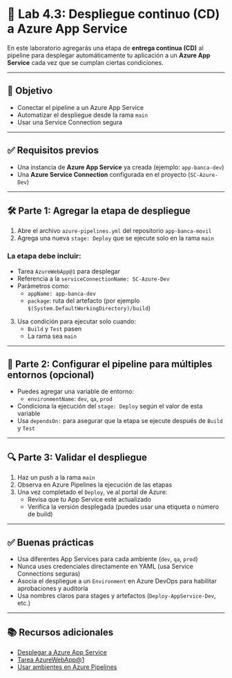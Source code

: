 # 🧪 Lab 4.3: Despliegue continuo (CD) a Azure App Service

En este laboratorio agregarás una etapa de **entrega continua (CD)** al pipeline para desplegar automáticamente tu aplicación a un **Azure App Service** cada vez que se cumplan ciertas condiciones.

---

## 🎯 Objetivo

- Conectar el pipeline a un Azure App Service
- Automatizar el despliegue desde la rama `main`
- Usar una Service Connection segura

---

## ✅ Requisitos previos

- Una instancia de **Azure App Service** ya creada (ejemplo: `app-banca-dev`)
- Una **Azure Service Connection** configurada en el proyecto (`SC-Azure-Dev`)

---

## 🛠️ Parte 1: Agregar la etapa de despliegue

1. Abre el archivo `azure-pipelines.yml` del repositorio `app-banca-movil`
2. Agrega una nueva `stage: Deploy` que se ejecute solo en la rama `main`

### La etapa debe incluir:

- Tarea `AzureWebApp@1` para desplegar
- Referencia a la `serviceConnectionName: SC-Azure-Dev`
- Parámetros como:
  - `appName: app-banca-dev`
  - `package`: ruta del artefacto (por ejemplo `$(System.DefaultWorkingDirectory)/build`)

3. Usa condición para ejecutar solo cuando:
   - `Build` y `Test` pasen
   - La rama sea `main`

---

## 🔄 Parte 2: Configurar el pipeline para múltiples entornos (opcional)

- Puedes agregar una variable de entorno:
  - `environmentName`: `dev`, `qa`, `prod`
- Condiciona la ejecución del `stage: Deploy` según el valor de esta variable
- Usa `dependsOn:` para asegurar que la etapa se ejecute después de `Build` y `Test`

---

## 🔍 Parte 3: Validar el despliegue

1. Haz un push a la rama `main`
2. Observa en Azure Pipelines la ejecución de las etapas
3. Una vez completado el `Deploy`, ve al portal de Azure:
   - Revisa que tu App Service esté actualizado
   - Verifica la versión desplegada (puedes usar una etiqueta o número de build)

---

## ✅ Buenas prácticas

- Usa diferentes App Services para cada ambiente (`dev`, `qa`, `prod`)
- Nunca uses credenciales directamente en YAML (usa Service Connections seguras)
- Asocia el despliegue a un `Environment` en Azure DevOps para habilitar aprobaciones y auditoría
- Usa nombres claros para stages y artefactos (`Deploy-AppService-Dev`, etc.)

---

## 📚 Recursos adicionales

- [Desplegar a Azure App Service](https://learn.microsoft.com/en-us/azure/devops/pipelines/ecosystems/javascript?tabs=yaml#deploy-your-app)
- [Tarea AzureWebApp@1](https://learn.microsoft.com/en-us/azure/devops/pipelines/tasks/deploy/azure-rm-web-app-deployment)
- [Usar ambientes en Azure Pipelines](https://learn.microsoft.com/en-us/azure/devops/pipelines/process/environments)

